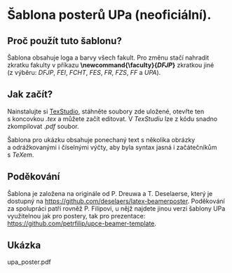 # Šablona posterů UPa (neoficiální).

## Proč použít tuto šablonu?

Šablona obsahuje loga a barvy všech fakult. Pro změnu stačí nahradit zkratku fakulty v příkazu **\newcommand{\faculty}{_DFJP_}** zkratkou jiné (z výběru: _DFJP_, _FEI_, _FCHT_, _FES_, _FR_, _FZS_, _FF_ a _UPA_).

## Jak začít?

Nainstalujte si [TexStudio](https://www.texstudio.org/), stáhněte soubory zde uložené, otevřte ten s koncovkou _.tex_ a můžete začít editovat. V _TexStudiu_ lze z kódu snadno zkompilovat _.pdf_ soubor.

Šablona pro ukázku obsahuje ponechaný text s několika obrázky a odrážkovanými i číselnými výčty, aby byla syntax jasná i začátečníkům s _TeXem_.

## Poděkování

Šablona je založena na originále od P. Dreuwa a T. Deselaerse, který je dostupný na https://github.com/deselaers/latex-beamerposter. Poděkování za spolupráci patří rovněž P. Filipovi, u nějž najdete jinou verzi šablony UPa využitelnou jak pro postery, tak pro prezentace: https://github.com/petrfilip/upce-beamer-template.

## Ukázka

upa_poster.pdf
